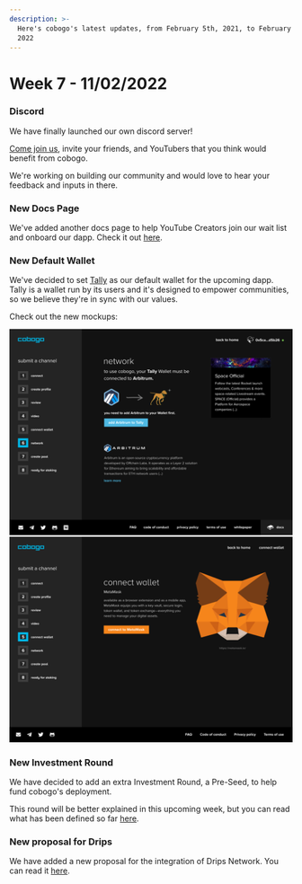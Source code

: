 ```yaml
---
description: >-
  Here's cobogo's latest updates, from February 5th, 2021, to February 11th,
  2022
---
```


# Week 7 - 11/02/2022

### Discord

We have finally launched our own discord server!

[Come join us](https://discord.gg/j7U2zXKk), invite your friends, and YouTubers that you think would benefit from cobogo.

We're working on building our community and would love to hear your feedback and inputs in there.

### New Docs Page

We've added another docs page to help YouTube Creators join our wait list and onboard our dapp. Check it out [here](../../creators/getting-started.md).

### New Default Wallet

We've decided to set [Tally](https://tally.cash/) as our default wallet for the upcoming dapp. Tally is a wallet run by its users and it's designed to empower communities, so we believe they're in sync with our values.

Check out the new mockups:

![](<../../.gitbook/assets/11-Submit a channel - 06-1.png>) ![](<../../.gitbook/assets/10-Submit a channel - 05.png>)

### New Investment Round

We have decided to add an extra Investment Round, a Pre-Seed, to help fund cobogo's deployment.

This round will be better explained in this upcoming week, but you can read what has been defined so far [here](broken-reference).

### New proposal for Drips

We have added a new proposal for the integration of Drips Network. You can read it [here](broken-reference).
